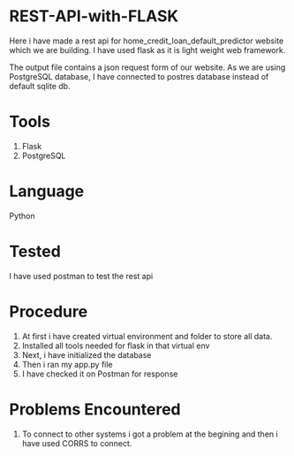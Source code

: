 # REST-API-with-FLASK

Here i have made a rest api for home_credit_loan_default_predictor website which we are building. I have used flask as it is light weight web framework.

The output file contains a json request form of our website. As we are using PostgreSQL database, I have connected to postres database instead of default sqlite db.

# Tools
1) Flask
2) PostgreSQL

# Language
Python

# Tested 
 I have used postman to test the rest api

# Procedure

1) At first i have created virtual environment and folder to store all data.
2) Installed all tools needed for flask in that virtual env
3) Next, i have initialized the database
4) Then i ran my app.py file
5) I have checked it on Postman for response

# Problems Encountered

1) To connect to other systems i got a problem at the begining and then i have used CORRS to connect.
